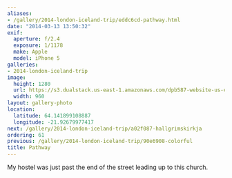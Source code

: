 ```yaml
---
aliases:
- /gallery/2014-london-iceland-trip/eddc6cd-pathway.html
date: "2014-03-13 13:50:32"
exif:
  aperture: f/2.4
  exposure: 1/1178
  make: Apple
  model: iPhone 5
galleries:
- 2014-london-iceland-trip
image:
  height: 1280
  url: https://s3.dualstack.us-east-1.amazonaws.com/dpb587-website-us-east-1/asset/gallery/2014-london-iceland-trip/eddc6cd-pathway~1280.jpg
  width: 960
layout: gallery-photo
location:
  latitude: 64.141899108887
  longitude: -21.92679977417
next: /gallery/2014-london-iceland-trip/a02f087-hallgrimskirkja
ordering: 61
previous: /gallery/2014-london-iceland-trip/90e6908-colorful
title: Pathway
---
```


My hostel was just past the end of the street leading up to this church.

